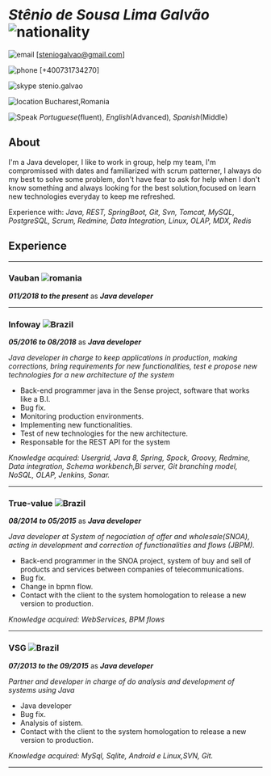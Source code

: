# **_Stênio de Sousa Lima Galvão_** ![nationality](https://cdn1.iconfinder.com/data/icons/ensign-11/512/38_Ensign_Flag_Nation_brazil-24.png "Nationality")


![email](https://cdn4.iconfinder.com/data/icons/aiga-symbol-signs/439/aiga_mail-16.png "Email") [steniogalvao@gmail.com]

![phone](https://cdn4.iconfinder.com/data/icons/picons-social/57/23-whatsapp-2-16.png "Phone") [+400731734270]

![skype](https://cdn3.iconfinder.com/data/icons/social-media/512/Skype_B-16.png "Skype") stenio.galvao

![location](https://cdn2.iconfinder.com/data/icons/ios-7-icons/50/location-16.png "current location") Bucharest,Romania

![Speak](https://cdn0.iconfinder.com/data/icons/simple-darkcon-1/92/chat-16.png "speak") *Portuguese*(fluent), *English*(Advanced), *Spanish*(Middle)


## About

I'm a Java developer, I like to work in group, help my team, I'm compromissed with dates and familiarized with scrum patterner, I always do my best to solve some problem, don't have fear to ask for help when I don't know something and always looking for the best solution,focused on learn new technologies everyday to keep me refreshed.

Experience with: _Java, REST, SpringBoot, Git, Svn, Tomcat, MySQL, PostgreSQL, Scrum, Redmine, Data Integration, Linux, OLAP, MDX, Redis_


## Experience
***
### Vauban ![romania](https://cdn1.iconfinder.com/data/icons/ensign-11/512/209_Ensign_Flag_Nation_romania-16.png "Romania")
**_011/2018 to the present_** as **_Java developer_**
***
### Infoway ![Brazil](https://cdn1.iconfinder.com/data/icons/ensign-11/512/38_Ensign_Flag_Nation_brazil-16.png "Brazil")
**_05/2016 to 08/2018_** as **_Java developer_**

_Java developer in charge to keep applications in production, making corrections, bring requirements for new functionalities, test e propose new technologies for a new architecture of the system_


* Back-end programmer java in the Sense project, software that works like a B.I.
* Bug fix.
* Monitoring production environments.
* Implementing new functionalities.
* Test of new technologies for the new architecture.
* Responsable for the REST API for the system

*_Knowledge acquired: Usergrid, Java 8, Spring, Spock, Groovy, Redmine, Data integration, Schema workbench,Bi server, Git branching model, NoSQL, OLAP, Jenkins, Sonar._*

***
### True-value ![Brazil](https://cdn1.iconfinder.com/data/icons/ensign-11/512/38_Ensign_Flag_Nation_brazil-16.png "Brazil")
**_08/2014 to 05/2015_** as **_Java developer_**

_Java developer at System of negociation of offer and wholesale(SNOA), acting in development and correction of functionalities and flows (JBPM)._


* Back-end programmer in the SNOA project, system of buy and sell of products and services between companies of telecommunications.
* Bug fix.
* Change in bpmn flow.
* Contact with the client to the system homologation to release a new version to production.

*_Knowledge acquired: WebServices, BPM flows_*

***
### VSG ![Brazil](https://cdn1.iconfinder.com/data/icons/ensign-11/512/38_Ensign_Flag_Nation_brazil-16.png "Brazil")
**_07/2013 to the 09/2015_** as **_Java developer_**

_Partner and developer in charge of do analysis and development of systems using Java_


* Java developer
* Bug fix.
* Analysis of sistem.
* Contact with the client to the system homologation to release a new version to production.

*_Knowledge acquired: MySql, Sqlite, Android e Linux,SVN, Git._*

***

